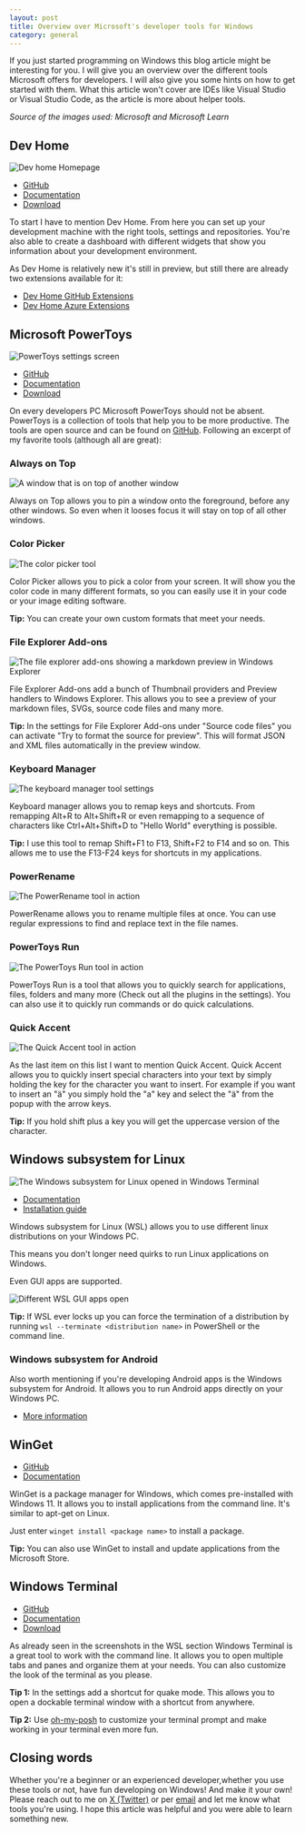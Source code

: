 ```yaml
---
layout: post
title: Overview over Microsoft's developer tools for Windows 
category: general
---
```


If you just started programming on Windows this blog article might be interesting for you. I will give you an overview over the different tools Microsoft offers for developers. I will also give you some hints on how to get started with them. What this article won't cover are IDEs like Visual Studio or Visual Studio Code, as the article is more about helper tools.

*Source of the images used: Microsoft and Microsoft Learn*

## Dev Home

![Dev home Homepage](https://learn.microsoft.com/windows/images/devhome-welcome.png?wt.mc_id=studentamb_274787)

* [GitHub](https://github.com/microsoft/DevHome)
* [Documentation](https://learn.microsoft.com/windows/dev-home/?wt.mc_id=studentamb_274787)
* [Download](https://aka.ms/devhome)

To start I have to mention Dev Home. From here you can set up your development machine with the right tools, settings and repositories. You're also able to create a dashboard with different widgets that show you information about your development environment.

As Dev Home is relatively new it's still in preview, but still there are already two extensions available for it:

* [Dev Home GitHub Extensions](https://aka.ms/devhomegithubextension)
* [Dev Home Azure Extensions](https://aka.ms/devhomeazureextension)

## Microsoft PowerToys

![PowerToys settings screen](https://learn.microsoft.com/windows/images/pt-general.png?wt.mc_id=studentamb_274787)

* [GitHub](https://aka.ms/powertoys)
* [Documentation](https://learn.microsoft.com/windows/powertoys/?wt.mc_id=studentamb_274787)
* [Download](https://aka.ms/installpowertoys)

On every developers PC Microsoft PowerToys should not be absent. PowerToys is a collection of tools that help you to be more productive. The tools are open source and can be found on [GitHub](https://aka.ms/powertoys). Following an excerpt of my favorite tools (although all are great):

### Always on Top

![A window that is on top of another window](https://learn.microsoft.com/windows/images/pt-always-on-top.png?wt.mc_id=studentamb_274787)

Always on Top allows you to pin a window onto the foreground, before any other windows. So even when it looses focus it will stay on top of all other windows.

### Color Picker

![The color picker tool](https://learn.microsoft.com/windows/images/pt-color-picker.png?wt.mc_id=studentamb_274787)

Color Picker allows you to pick a color from your screen. It will show you the color code in many different formats, so you can easily use it in your code or your image editing software.

**Tip:** You can create your own custom formats that meet your needs.

### File Explorer Add-ons

![The file explorer add-ons showing a markdown preview in Windows Explorer](https://learn.microsoft.com/windows/images/pt-file-explorer.png?wt.mc_id=studentamb_274787)

File Explorer Add-ons add a bunch of Thumbnail providers and Preview handlers to Windows Explorer. This allows you to see a preview of your markdown files, SVGs, source code files and many more.

**Tip:** In the settings for File Explorer Add-ons under "Source code files" you can activate "Try to format the source for preview". This will format JSON and XML files automatically in the preview window.

### Keyboard Manager

![The keyboard manager tool settings](https://learn.microsoft.com/windows/images/pt-keyboard-manager.png?wt.mc_id=studentamb_274787)

Keyboard manager allows you to remap keys and shortcuts. From remapping Alt+R to Alt+Shift+R or even remapping to a sequence of characters like Ctrl+Alt+Shift+D to "Hello World" everything is possible.

**Tip:** I use this tool to remap Shift+F1 to F13, Shift+F2 to F14 and so on. This allows me to use the F13-F24 keys for shortcuts in my applications.

### PowerRename

![The PowerRename tool in action](https://learn.microsoft.com/windows/images/powerrename-demo.gif?wt.mc_id=studentamb_274787)

PowerRename allows you to rename multiple files at once. You can use regular expressions to find and replace text in the file names.

### PowerToys Run

![The PowerToys Run tool in action](https://learn.microsoft.com/windows/images/pt-powerrun-demo.gif?wt.mc_id=studentamb_274787)

PowerToys Run is a tool that allows you to quickly search for applications, files, folders and many more (Check out all the plugins in the settings). You can also use it to quickly run commands or do quick calculations.

### Quick Accent

![The Quick Accent tool in action](https://learn.microsoft.com/windows/images/pt-quick-accent.gif?wt.mc_id=studentamb_274787)

As the last item on this list I want to mention Quick Accent. Quick Accent allows you to quickly insert special characters into your text by simply holding the key for the character you want to insert. For example if you want to insert an "ä" you simply hold the "a" key and select the "ä" from the popup with the arrow keys.

**Tip:** If you hold shift plus a key you will get the uppercase version of the character.

## Windows subsystem for Linux

![The Windows subsystem for Linux opened in Windows Terminal](https://learn.microsoft.com/windows/wsl/media/run-any-distro-tarfile.png)

* [Documentation](https://learn.microsoft.com/windows/wsl/?wt.mc_id=studentamb_274787)
* [Installation guide](https://learn.microsoft.com/windows/wsl/installhttps://aka.ms/wslinstall?wt.mc_id=studentamb_274787)

Windows subsystem for Linux (WSL) allows you to use different linux distributions on your Windows PC.

This means you don't longer need quirks to run Linux applications on Windows.

Even GUI apps are supported.

![Different WSL GUI apps open](https://learn.microsoft.com/windows/wsl/media/wsl-gui-screenshot.png?wt.mc_id=studentamb_274787)

**Tip:** If WSL ever locks up you can force the termination of a distribution by running `wsl --terminate <distribution name>` in PowerShell or the command line.

### Windows subsystem for Android

Also worth mentioning if you're developing Android apps is the Windows subsystem for Android. It allows you to run Android apps directly on your Windows PC.

* [More information](https://learn.microsoft.com/windows/android/wsa/?wt.mc_id=studentamb_274787)

## WinGet

* [GitHub](https://github.com/microsoft/winget-cli)
* [Documentation](https://docs.microsoft.com/windows/package-manager?wt.mc_id=studentamb_274787)

WinGet is a package manager for Windows, which comes pre-installed with Windows 11. It allows you to install applications from the command line. It's similar to apt-get on Linux.

Just enter `winget install <package name>` to install a package.

**Tip:** You can also use WinGet to install and update applications from the Microsoft Store.

## Windows Terminal

* [GitHub](https://github.com/microsoft/terminal)
* [Documentation](https://docs.microsoft.com/windows/terminal/?wt.mc_id=studentamb_274787)
* [Download](https://aka.ms/terminal)

As already seen in the screenshots in the WSL section Windows Terminal is a great tool to work with the command line. It allows you to open multiple tabs and panes and organize them at your needs. You can also customize the look of the terminal as you please.

**Tip 1:** In the settings add a shortcut for quake mode. This allows you to open a dockable terminal window with a shortcut from anywhere.

**Tip 2:** Use [oh-my-posh](https://ohmyposh.dev/) to customize your terminal prompt and make working in your terminal even more fun.

## Closing words

Whether you're a beginner or an experienced developer,whether you use these tools or not, have fun developing on Windows! And make it your own! Please reach out to me on [X (Twitter)](https://x.com/theredcuber) or per [email](mailto:aaron.junker@outlook.com) and let me know what tools you're using. I hope this article was helpful and you were able to learn something new.
